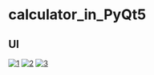 # calculator_in_PyQt5

## UI

<a href="https://ibb.co/vPSZgpm"><img src="https://i.ibb.co/d2RG1F6/1.png" alt="1" border="0"></a>
<a href="https://ibb.co/tKQf0fK"><img src="https://i.ibb.co/8sN3y3s/2.png" alt="2" border="0"></a>
<a href="https://ibb.co/SmpHWKm"><img src="https://i.ibb.co/VC8brvC/3.png" alt="3" border="0"></a>
